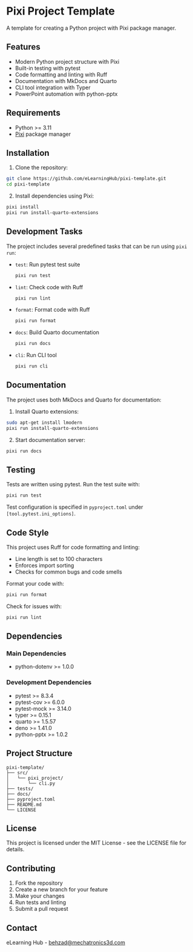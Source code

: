 # Pixi Project Template

A template for creating a Python project with Pixi package manager.

## Features

- Modern Python project structure with Pixi
- Built-in testing with pytest
- Code formatting and linting with Ruff
- Documentation with MkDocs and Quarto
- CLI tool integration with Typer
- PowerPoint automation with python-pptx

## Requirements

- Python >= 3.11
- [Pixi](https://prefix.dev/docs/pixi/overview) package manager

## Installation

1. Clone the repository:
```bash
git clone https://github.com/eLearningHub/pixi-template.git
cd pixi-template
```

2. Install dependencies using Pixi:
```bash
pixi install
pixi run install-quarto-extensions
```

## Development Tasks

The project includes several predefined tasks that can be run using `pixi run`:

- `test`: Run pytest test suite
  ```bash
  pixi run test
  ```

- `lint`: Check code with Ruff
  ```bash
  pixi run lint
  ```

- `format`: Format code with Ruff
  ```bash
  pixi run format
  ```

- `docs`: Build Quarto documentation
  ```bash
  pixi run docs
  ```

- `cli`: Run CLI tool
  ```bash
  pixi run cli
  ```

## Documentation

The project uses both MkDocs and Quarto for documentation:

1. Install Quarto extensions:
```bash
sudo apt-get install lmodern
pixi run install-quarto-extensions
```

2. Start documentation server:
```bash
pixi run docs
```

## Testing

Tests are written using pytest. Run the test suite with:

```bash
pixi run test
```

Test configuration is specified in `pyproject.toml` under `[tool.pytest.ini_options]`.

## Code Style

This project uses Ruff for code formatting and linting:

- Line length is set to 100 characters
- Enforces import sorting
- Checks for common bugs and code smells

Format your code with:
```bash
pixi run format
```

Check for issues with:
```bash
pixi run lint
```

## Dependencies

### Main Dependencies
- python-dotenv >= 1.0.0

### Development Dependencies
- pytest >= 8.3.4
- pytest-cov >= 6.0.0
- pytest-mock >= 3.14.0
- typer >= 0.15.1
- quarto >= 1.5.57
- deno >= 1.41.0
- python-pptx >= 1.0.2

## Project Structure

```
pixi-template/
├── src/
│   └── pixi_project/
│       └── cli.py
├── tests/
├── docs/
├── pyproject.toml
├── README.md
└── LICENSE
```

## License

This project is licensed under the MIT License - see the LICENSE file for details.

## Contributing

1. Fork the repository
2. Create a new branch for your feature
3. Make your changes
4. Run tests and linting
5. Submit a pull request

## Contact

eLearning Hub - behzad@mechatronics3d.com